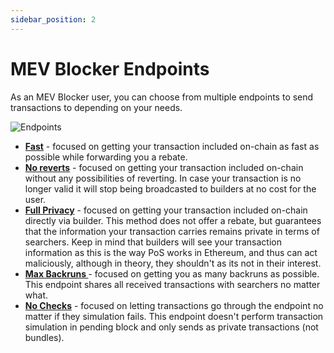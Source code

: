 ```yaml
---
sidebar_position: 2
---
```


# MEV Blocker Endpoints

As an MEV Blocker user, you can choose from multiple endpoints to send transactions to depending on your needs.

![Endpoints](/img/mevblocker/Endpoints_protection.png)

- **[Fast](https://rpc.mevblocker.io/fast)** - focused on getting your transaction included on-chain as fast as possible while forwarding you a rebate.
- **[No reverts](https://rpc.mevblocker.io/noreverts)** - focused on getting your transaction included on-chain without any possibilities of reverting. In case your transaction is no longer valid it will stop being broadcasted to builders at no cost for the user.
- **[Full Privacy](https://rpc.mevblocker.io/fullprivacy)** - focused on getting your transaction included on-chain directly via builder. This method does not offer a rebate, but guarantees that the information your transaction carries remains private in terms of searchers. Keep in mind that builders will see your transaction information as this is the way PoS works in Ethereum, and thus can act maliciously, although in theory, they shouldn't as its not in their interest.
- **[Max Backruns ](https://rpc.mevblocker.io/maxbackruns)** - focused on getting you as many backruns as possible. This endpoint shares all received transactions with searchers no matter what.
- **[No Checks](https://rpc.mevblocker.io/nochecks)** - focused on letting transactions go through the endpoint no matter if they simulation fails. This endpoint doesn't perform transaction simulation in pending block and only sends as private transactions (not bundles).
